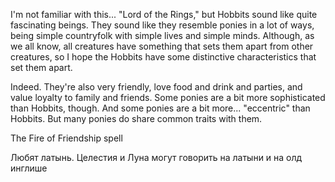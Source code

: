 I'm not familiar with this... "Lord of the Rings," but Hobbits sound like quite fascinating beings. They sound like they resemble ponies in a lot of ways, being simple countryfolk with simple lives and simple minds. Although, as we all know, all creatures have something that sets them apart from other creatures, so I hope the Hobbits have some distinctive characteristics that set them apart.

Indeed. They're also very friendly, love food and drink and parties, and value loyalty to family and friends. Some ponies are a bit more sophisticated than Hobbits, though. And some ponies are a bit more... "eccentric" than Hobbits. But many ponies do share common traits with them.




The Fire of Friendship spell


Любят латынь. Целестия и Луна могут говорить на латыни и на олд инглише
